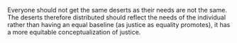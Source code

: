 Everyone should not get the same deserts as their needs are not the same. The deserts therefore distributed should reflect the needs of the individual rather than having an equal baseline (as justice as equality promotes), it has a more equitable conceptualization of justice.